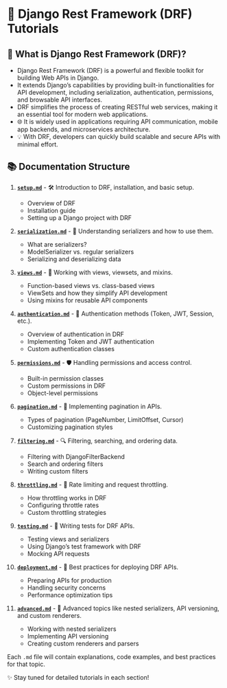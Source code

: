 # 🚀 Django Rest Framework (DRF) Tutorials

## 🤔 What is Django Rest Framework (DRF)?

- Django Rest Framework (DRF) is a powerful and flexible toolkit for building Web APIs in Django.
- It extends Django’s capabilities by providing built-in functionalities for API development, including serialization, authentication, permissions, and browsable API interfaces.
- DRF simplifies the process of creating RESTful web services, making it an essential tool for modern web applications.
- 🌐 It is widely used in applications requiring API communication, mobile app backends, and microservices architecture.
- 💡 With DRF, developers can quickly build scalable and secure APIs with minimal effort.

## 📚 Documentation Structure

1. **[`setup.md`](./setup.md)** - 🛠️ Introduction to DRF, installation, and basic setup.
   - Overview of DRF
   - Installation guide
   - Setting up a Django project with DRF

2. **[`serialization.md`](./serialization.md)** - 🔄 Understanding serializers and how to use them.
   - What are serializers?
   - ModelSerializer vs. regular serializers
   - Serializing and deserializing data

3. **[`views.md`](#)** - 👀 Working with views, viewsets, and mixins.
   - Function-based views vs. class-based views
   - ViewSets and how they simplify API development
   - Using mixins for reusable API components

4. **[`authentication.md`](#)** - 🔐 Authentication methods (Token, JWT, Session, etc.).
   - Overview of authentication in DRF
   - Implementing Token and JWT authentication
   - Custom authentication classes

5. **[`permissions.md`](#)** - 🛡️ Handling permissions and access control.
   - Built-in permission classes
   - Custom permissions in DRF
   - Object-level permissions

6. **[`pagination.md`](#)** - 📄 Implementing pagination in APIs.
   - Types of pagination (PageNumber, LimitOffset, Cursor)
   - Customizing pagination styles

7. **[`filtering.md`](#)** - 🔍 Filtering, searching, and ordering data.
   - Filtering with DjangoFilterBackend
   - Search and ordering filters
   - Writing custom filters

8. **[`throttling.md`](#)** - 🚦 Rate limiting and request throttling.
   - How throttling works in DRF
   - Configuring throttle rates
   - Custom throttling strategies

9. **[`testing.md`](#)** - 🧪 Writing tests for DRF APIs.
   - Testing views and serializers
   - Using Django’s test framework with DRF
   - Mocking API requests

10. **[`deployment.md`](#)** - 🚢 Best practices for deploying DRF APIs.
    - Preparing APIs for production
    - Handling security concerns
    - Performance optimization tips

11. **[`advanced.md`](#)** - 🌟 Advanced topics like nested serializers, API versioning, and custom renderers.
    - Working with nested serializers
    - Implementing API versioning
    - Creating custom renderers and parsers

Each `.md` file will contain explanations, code examples, and best practices for that topic.

✨ Stay tuned for detailed tutorials in each section!